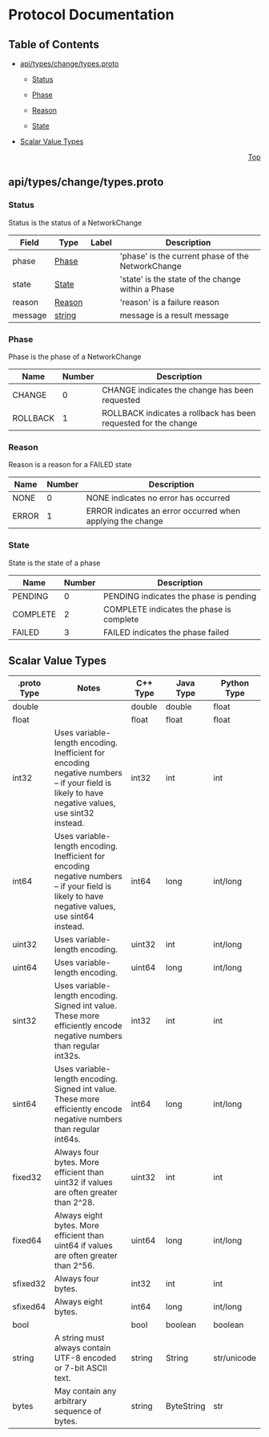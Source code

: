 # Protocol Documentation
<a name="top"></a>

## Table of Contents

- [api/types/change/types.proto](#api/types/change/types.proto)
    - [Status](#onos.config.change.Status)
  
    - [Phase](#onos.config.change.Phase)
    - [Reason](#onos.config.change.Reason)
    - [State](#onos.config.change.State)
  
  
  

- [Scalar Value Types](#scalar-value-types)



<a name="api/types/change/types.proto"></a>
<p align="right"><a href="#top">Top</a></p>

## api/types/change/types.proto



<a name="onos.config.change.Status"></a>

### Status
Status is the status of a NetworkChange


| Field | Type | Label | Description |
| ----- | ---- | ----- | ----------- |
| phase | [Phase](#onos.config.change.Phase) |  | &#39;phase&#39; is the current phase of the NetworkChange |
| state | [State](#onos.config.change.State) |  | &#39;state&#39; is the state of the change within a Phase |
| reason | [Reason](#onos.config.change.Reason) |  | &#39;reason&#39; is a failure reason |
| message | [string](#string) |  | message is a result message |





 


<a name="onos.config.change.Phase"></a>

### Phase
Phase is the phase of a NetworkChange

| Name | Number | Description |
| ---- | ------ | ----------- |
| CHANGE | 0 | CHANGE indicates the change has been requested |
| ROLLBACK | 1 | ROLLBACK indicates a rollback has been requested for the change |



<a name="onos.config.change.Reason"></a>

### Reason
Reason is a reason for a FAILED state

| Name | Number | Description |
| ---- | ------ | ----------- |
| NONE | 0 | NONE indicates no error has occurred |
| ERROR | 1 | ERROR indicates an error occurred when applying the change |



<a name="onos.config.change.State"></a>

### State
State is the state of a phase

| Name | Number | Description |
| ---- | ------ | ----------- |
| PENDING | 0 | PENDING indicates the phase is pending |
| COMPLETE | 2 | COMPLETE indicates the phase is complete |
| FAILED | 3 | FAILED indicates the phase failed |


 

 

 



## Scalar Value Types

| .proto Type | Notes | C++ Type | Java Type | Python Type |
| ----------- | ----- | -------- | --------- | ----------- |
| <a name="double" /> double |  | double | double | float |
| <a name="float" /> float |  | float | float | float |
| <a name="int32" /> int32 | Uses variable-length encoding. Inefficient for encoding negative numbers – if your field is likely to have negative values, use sint32 instead. | int32 | int | int |
| <a name="int64" /> int64 | Uses variable-length encoding. Inefficient for encoding negative numbers – if your field is likely to have negative values, use sint64 instead. | int64 | long | int/long |
| <a name="uint32" /> uint32 | Uses variable-length encoding. | uint32 | int | int/long |
| <a name="uint64" /> uint64 | Uses variable-length encoding. | uint64 | long | int/long |
| <a name="sint32" /> sint32 | Uses variable-length encoding. Signed int value. These more efficiently encode negative numbers than regular int32s. | int32 | int | int |
| <a name="sint64" /> sint64 | Uses variable-length encoding. Signed int value. These more efficiently encode negative numbers than regular int64s. | int64 | long | int/long |
| <a name="fixed32" /> fixed32 | Always four bytes. More efficient than uint32 if values are often greater than 2^28. | uint32 | int | int |
| <a name="fixed64" /> fixed64 | Always eight bytes. More efficient than uint64 if values are often greater than 2^56. | uint64 | long | int/long |
| <a name="sfixed32" /> sfixed32 | Always four bytes. | int32 | int | int |
| <a name="sfixed64" /> sfixed64 | Always eight bytes. | int64 | long | int/long |
| <a name="bool" /> bool |  | bool | boolean | boolean |
| <a name="string" /> string | A string must always contain UTF-8 encoded or 7-bit ASCII text. | string | String | str/unicode |
| <a name="bytes" /> bytes | May contain any arbitrary sequence of bytes. | string | ByteString | str |

